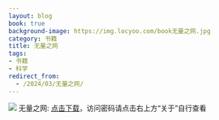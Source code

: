 ```yaml
---
layout: blog
book: true
background-image: https://img.locyoo.com/book无量之网.jpg
category: 书籍
title: 无量之网
tags:
- 书籍
- 科学
redirect_from:
  - /2024/03/无量之网/
---
```

![](https://img.locyoo.com/book无量之网.jpg)
无量之网: <a name = "ref1" href="https://089m.com/f/50983618-1314477392-9189bc?p=3619">点击下载</a>，访问密码请点击右上方“关于”自行查看
